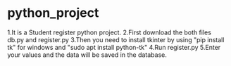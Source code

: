# python_project
1.It is a Student register python project.
2.First download the both files db.py and register.py
3.Then you need to install tkinter by using "pip install tk" for windows and "sudo apt install python-tk"
4.Run register.py
5.Enter your values and the data will be saved in the database. 
